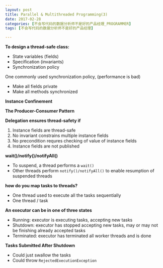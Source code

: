```yaml
---
layout: post
title: Parallel & Multithreaded Programming(3)
date: 2017-02-28
categories: [不会写代码的数据分析师不是好的产品经理_PROGRAMMER]
tags: [不会写代码的数据分析师不是好的产品经理]

---
```


__To design a thread-safe class:__

* State variables (fields)
* Specification (invariants)
* Synchronization policy

One commonly used synchronization policy, (performance is bad)

* Make all fields private
* Make all methods synchronized

__Instance Confinement__

__The Producer-Consumer Pattern__

__Delegation ensures thread-safety if__

1. Instance fields are thread-safe
2. No invariant constrains multiple instance fields
3. No precondition requres checking of value of instance fields
4. Instance fields are not published

__wait()/notify()/notifyAll()__

* To suspend, a thread performs a ```wait()```
* Other threads perform ```notify()/notifyAll()``` to enable resumption of suspended threads

__how do you map tasks to threads?__

* One thread used to execute all the tasks sequentially
* One thread / task

__An executor can be in one of three states__

* Running:  executor is executing tasks, accepting new tasks
* Shutdown: executor has stopped accepting new tasks, may or may not be finishing already accepted tasks
* Terminated:  executor has terminated all worker threads and is done

__Tasks Submitted After Shutdown__

* Could just swallow the tasks
* Could throw ```RejectedExecutionException```



